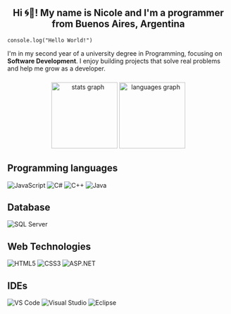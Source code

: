 <h2 align="center">Hi 🌀👾! My name is Nicole and I'm a programmer from Buenos Aires, Argentina</h2>

`console.log("Hello World!")`

I'm in my second year of a university degree in Programming, focusing on **Software Development**. I enjoy building projects that solve real problems and help me grow as a developer.
###

<div align="center">
  <img src="https://github-readme-stats.vercel.app/api?username=nky01&hide_title=false&hide_rank=false&show_icons=true&include_all_commits=true&count_private=true&disable_animations=false&theme=dracula&locale=en&hide_border=false" height="150" alt="stats graph"  />
  <img src="https://github-readme-stats.vercel.app/api/top-langs?username=nky01&locale=en&hide_title=false&layout=compact&card_width=320&langs_count=5&theme=dracula&hide_border=false" height="150" alt="languages graph"  />
</div>

###


## Programming languages
<div align="left">
  <img src="https://img.shields.io/badge/JavaScript-F7DF1E?style=for-the-badge&logo=javascript&logoColor=000000" alt="JavaScript"/>
  <img src="https://img.shields.io/badge/C%23-239120?style=for-the-badge&logo=c-sharp&logoColor=FFFFFF" alt="C#"/>
  <img src="https://img.shields.io/badge/C%2B%2B-00599C?style=for-the-badge&logo=c%2B%2B&logoColor=FFFFFF" alt="C++"/>
  <img src="https://img.shields.io/badge/Java-007396?style=for-the-badge&logo=java&logoColor=FFFFFF" alt="Java"/>
</div>

## Database
<div align="left">
  <img src="https://img.shields.io/badge/SQL%20Server-CC2927?style=for-the-badge&logo=microsoftsqlserver&logoColor=FFFFFF" alt="SQL Server"/>
</div>

## Web Technologies
<div align="left">
  <img src="https://img.shields.io/badge/HTML5-E34F26?style=for-the-badge&logo=html5&logoColor=FFFFFF" alt="HTML5"/>
  <img src="https://img.shields.io/badge/CSS3-1572B6?style=for-the-badge&logo=css3&logoColor=FFFFFF" alt="CSS3"/>
  <img src="https://img.shields.io/badge/ASP.NET-512BD4?style=for-the-badge&logo=dot-net&logoColor=FFFFFF" alt="ASP.NET"/>
</div>

## IDEs
<div align="left">
  <img src="https://img.shields.io/badge/Visual_Studio_Code-007ACC?style=for-the-badge&logo=visual-studio-code&logoColor=FFFFFF" alt="VS Code"/>
  <img src="https://img.shields.io/badge/Visual_Studio-5C2D91?style=for-the-badge&logo=visual-studio&logoColor=FFFFFF" alt="Visual Studio"/>
  <img src="https://img.shields.io/badge/Eclipse-2C2255?style=for-the-badge&logo=eclipse&logoColor=FFFFFF" alt="Eclipse"/>
</div>
